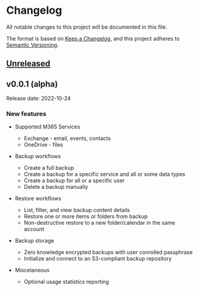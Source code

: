 # Changelog

All notable changes to this project will be documented in this file.

The format is based on [Keep a Changelog](https://keepachangelog.com/en/1.0.0/),
and this project adheres to [Semantic Versioning](https://semver.org/spec/v2.0.0.html).

## [Unreleased]

[Unreleased]: https://github.com/https://github.com/alcionai/corso/compare/...HEAD

## v0.0.1 (alpha)

Release date: 2022-10-24

### New features

* Supported M365 Services
  * Exchange - email, events, contacts
  * OneDrive - files

* Backup workflows
  * Create a full backup
  * Create a backup for a specific service and all or some data types
  * Create a backup for all or a specific user
  * Delete a backup manually

* Restore workflows
  * List, filter, and view backup content details
  * Restore one or more items or folders from backup
  * Non-destructive restore to a new folder/calendar in the same account

* Backup storage
  * Zero knowledge encrypted backups with user conrolled passphrase
  * Initialize and connect to an S3-compliant backup repository

* Miscelaneous
  * Optional usage statistics reporting
